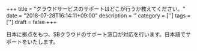 +++
title = "クラウドサービスのサポートはどこが行うか教えてください。"
date = "2018-07-28T16:14:11+09:00"
description = ''
category = ['']
tags = ['']
draft = false
+++

日本に拠点をもつ、SBクラウドのサポート窓口が対応を行います。日本語でサポートをいたします。
